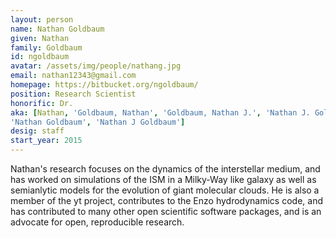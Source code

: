 ```yaml
---
layout: person
name: Nathan Goldbaum
given: Nathan
family: Goldbaum
id: ngoldbaum
avatar: /assets/img/people/nathang.jpg
email: nathan12343@gmail.com
homepage: https://bitbucket.org/ngoldbaum/
position: Research Scientist
honorific: Dr.
aka: [Nathan, 'Goldbaum, Nathan', 'Goldbaum, Nathan J.', 'Nathan J. Goldbaum',
'Nathan Goldbaum', 'Nathan J Goldbaum']
desig: staff
start_year: 2015
---
```


Nathan's research focuses on the dynamics of the interstellar medium,
and has worked on simulations of the ISM in a Milky-Way like galaxy as
well as semianlytic models for the evolution of giant molecular
clouds. He is also a member of the yt project, contributes to the Enzo
hydrodynamics code, and has contributed to many other open scientific
software packages, and is an advocate for open, reproducible research.
